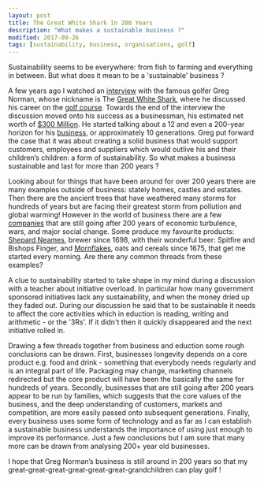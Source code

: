 ```yaml
---
layout: post
title: The Great White Shark In 200 Years
description: "What makes a sustainable business ?"
modified: 2017-09-26
tags: [sustainability, business, organisations, golf]
---
```


<p>
Sustainability seems to be everywhere: from fish to farming and everything in between. But what does it mean to be a 'sustainable' business ?
</p>

A few years ago I watched an
<a href="https://www.youtube.com/watch?v=1ODXzkT7Elc">interview</a>
with the famous golfer Greg Norman, whose nickname is The <a href="https://en.wikipedia.org/wiki/Greg_Norman">Great White Shark</a>, where he discussed his career on the [golf course](https://en.wikipedia.org/wiki/Greg_Norman#Great_White_Shark_Enterprises).
Towards the end of the interview the discussion moved onto his success as a businessman, his estimated net worth of [$300 Million](http://www.therichest.com/celebnetworth/athletes/golfers/greg-norman-net-worth/). He started talking about a 12 and even a 200-year horizon for his
<a href="http://www.shark.com/">business</a>, or approximately 10 generations. Greg put forward the case that it was about creating a solid business that would support customers, employees and suppliers which would outlive his and their children’s children: a form of sustainability. So what makes a business sustainable and last for more than 200 years ?  

Looking about for things that have been around for over 200 years there are many examples outside of business: stately homes, castles and estates.
Then there are the ancient trees that have weathered many storms for hundreds of years but are facing their greatest storm from pollution and global warming! However in the world of
business there are a few <a href="https://en.wikipedia.org/wiki/List_of_oldest_companies">companies</a>
that are still going after 200 years of economic turbulence, wars, and major social change. Some produce my favourite products:
[Shepard Neames](https://www.shepherdneame.co.uk/), brewer since 1698, with their wonderful beer: Spitfire and Bishops Finger, and
[Mornflakes](http://www.mornflake.com/home/), oats and cereals since 1675, that get me started every morning.  Are there any common threads from these examples?

A clue to sustainability started to take shape in my mind during a discussion with a teacher about initiative overload. In particular how many government sponsored initiatives lack any sustainability, and when the money dried up they faded out. During our discussion he said that to be sustainable it needs to affect the core activities which in eduction is reading, writing and arithmetic - or the '3Rs'. If it didn't then it quickly disappeared and the next initiative rolled in.

Drawing a few threads together from business and eduction some rough conclusions can be drawn. First, businesses longevity depends on a core product e.g. food and drink - something that everybody needs regularly and is an integral part of life. Packaging may change, marketing channels redirected but the core product will have been the basically the same for hundreds of years. Secondly, businesses that are still going after 200 years appear to be run by families, which suggests that the core values of the business, and the deep understanding of customers, markets and competition, are more easily passed onto subsequent generations. Finally, every business uses some form of technology and as far as I can establish a sustainable business understands the importance of using just enough to improve its performance. Just a few conclusions but I am sure that many more can be drawn from analysing 200+ year old businesses.

I hope that Greg Norman’s business is still around in 200 years so that my great-great-great-great-great-great-grandchildren can play golf !
